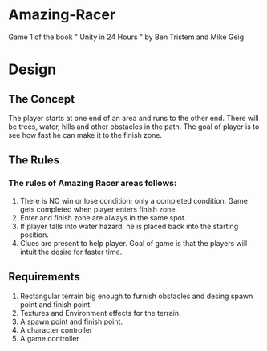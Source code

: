 # Amazing-Racer
Game 1 of the book " Unity in 24 Hours " by Ben Tristem and Mike Geig

# Design

## The Concept
The player starts at one end of an area and runs to the other end. There will be trees, water, hills and other obstacles in the path. The goal of player is to see how fast he can make it to the finish zone. 

## The Rules
### The rules of Amazing Racer areas follows:
1. There is NO win or lose condition; only a completed condition. Game gets completed when player enters finish zone.
2. Enter and finish zone are always in the same spot.
3. If player falls into water hazard, he is placed back into the starting position. 
4. Clues are present to help player. Goal of game is that the players will intuit the desire for faster time.

## Requirements
1. Rectangular terrain big enough to furnish obstacles and desing spawn point and finish point.
2. Textures and Environment effects for the terrain.
3. A spawn point and finish point.
4. A character controller
5. A game controller
